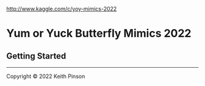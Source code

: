 http://www.kaggle.com/c/yoy-mimics-2022

# Yum or Yuck Butterfly Mimics 2022

## Getting Started



---

Copyright © 2022 Keith Pinson
